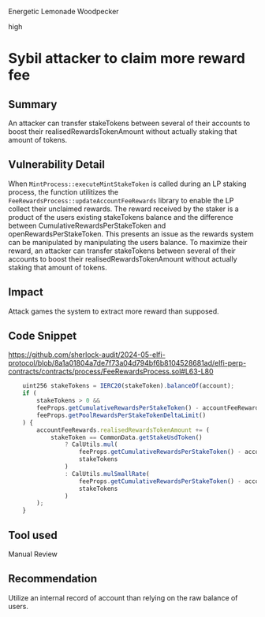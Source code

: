Energetic Lemonade Woodpecker

high

# Sybil attacker to claim more reward fee

## Summary
An attacker can transfer stakeTokens between several of their accounts to boost their  realisedRewardsTokenAmount without actually staking that amount of tokens.


## Vulnerability Detail

When `MintProcess::executeMintStakeToken` is called during an LP staking process, the function utilitizes the `FeeRewardsProcess::updateAccountFeeRewards` library to enable the LP collect their unclaimed rewards. The reward received by the staker is a product of the users existing stakeTokens balance and the difference between CumulativeRewardsPerStakeToken and openRewardsPerStakeToken. This presents an issue as the rewards system can be manipulated by manipulating the users balance. To maximize their reward, an attacker can transfer stakeTokens between several of their accounts to boost their  realisedRewardsTokenAmount without actually staking that amount of tokens.

## Impact
Attack games the system to extract more reward than supposed.

## Code Snippet
https://github.com/sherlock-audit/2024-05-elfi-protocol/blob/8a1a01804a7de7f73a04d794bf6b8104528681ad/elfi-perp-contracts/contracts/process/FeeRewardsProcess.sol#L63-L80

```js
	uint256 stakeTokens = IERC20(stakeToken).balanceOf(account);
	if (
		stakeTokens > 0 &&
		feeProps.getCumulativeRewardsPerStakeToken() - accountFeeRewards.openRewardsPerStakeToken >
		feeProps.getPoolRewardsPerStakeTokenDeltaLimit()
	) {
		accountFeeRewards.realisedRewardsTokenAmount += (
			stakeToken == CommonData.getStakeUsdToken()
				? CalUtils.mul(
					feeProps.getCumulativeRewardsPerStakeToken() - accountFeeRewards.openRewardsPerStakeToken,
					stakeTokens
				)
				: CalUtils.mulSmallRate(
					feeProps.getCumulativeRewardsPerStakeToken() - accountFeeRewards.openRewardsPerStakeToken,
					stakeTokens
				)
		);
	}
```


## Tool used

Manual Review


## Recommendation
Utilize an internal record of account than relying on the raw balance of users.
